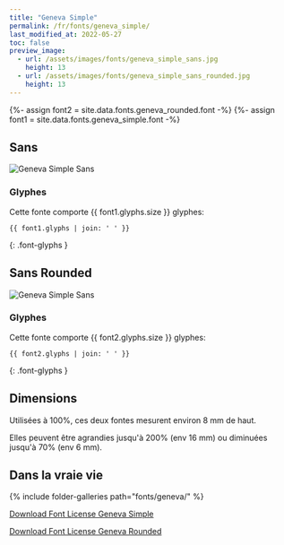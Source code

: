 ```yaml
---
title: "Geneva Simple"
permalink: /fr/fonts/geneva_simple/
last_modified_at: 2022-05-27
toc: false
preview_image:
  - url: /assets/images/fonts/geneva_simple_sans.jpg
    height: 13
  - url: /assets/images/fonts/geneva_simple_sans_rounded.jpg
    height: 13
---
```

{%- assign font2 = site.data.fonts.geneva_rounded.font -%}
{%- assign font1 = site.data.fonts.geneva_simple.font -%}


## Sans

![Geneva Simple Sans](/assets/images/fonts/geneva_simple_sans.jpg)



### Glyphes

Cette fonte comporte  {{ font1.glyphs.size }} glyphes:

```
{{ font1.glyphs | join: ' ' }}
```
{: .font-glyphs }

## Sans Rounded

![Geneva Simple Sans](/assets/images/fonts/geneva_simple_sans_rounded.jpg)



### Glyphes

Cette fonte comporte  {{ font2.glyphs.size }} glyphes:

```
{{ font2.glyphs | join: ' ' }}
```
{: .font-glyphs }

## Dimensions

Utilisées à 100%, ces deux fontes mesurent environ 8 mm de haut.

Elles peuvent être agrandies jusqu'à 200% (env 16 mm) ou diminuées jusqu'à 70% (env 6 mm).

## Dans la vraie vie

{% include folder-galleries path="fonts/geneva/" %}

[Download Font License Geneva Simple](https://github.com/inkstitch/inkstitch/tree/main/fonts/geneva_simple/LICENSE)

[Download Font License Geneva Rounded](https://github.com/inkstitch/inkstitch/tree/main/fonts/geneva_rounded/LICENSE)


